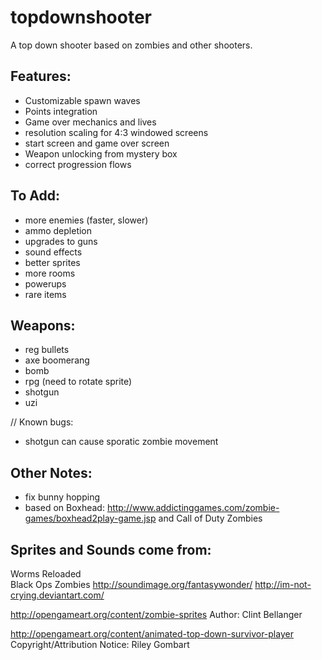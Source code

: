 # topdownshooter

A top down shooter based on zombies and other shooters.

## Features:

- Customizable spawn waves
- Points integration
- Game over mechanics and lives
- resolution scaling for 4:3 windowed screens
- start screen and game over screen
- Weapon unlocking from mystery box
- correct progression flows

## To Add:

- more enemies (faster, slower)
- ammo depletion
- upgrades to guns
- sound effects
- better sprites
- more rooms
- powerups
- rare items

## Weapons:
- reg bullets
- axe boomerang
- bomb
- rpg (need to rotate sprite)
- shotgun
- uzi

// Known bugs:
- shotgun can cause sporatic zombie movement

## Other Notes:
- fix bunny hopping
- based on Boxhead: http://www.addictinggames.com/zombie-games/boxhead2play-game.jsp and Call of Duty Zombies


## Sprites and Sounds come from:

Worms Reloaded  
Black Ops Zombies
http://soundimage.org/fantasywonder/
http://im-not-crying.deviantart.com/

http://opengameart.org/content/zombie-sprites
Author: 
Clint Bellanger

http://opengameart.org/content/animated-top-down-survivor-player
Copyright/Attribution Notice: 
Riley Gombart